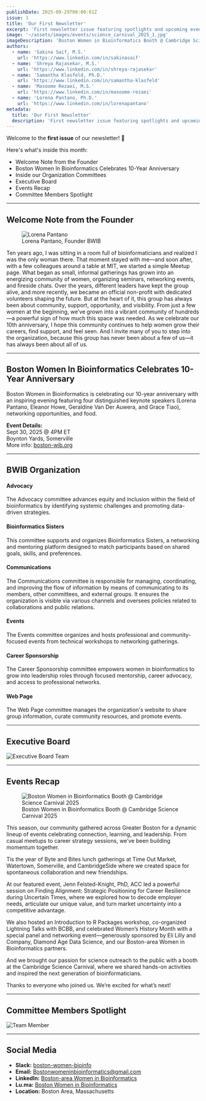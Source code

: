 ```yaml
---
publishDate: 2025-09-29T00:00:01Z
issue: 1
title: 'Our First Newsletter'
excerpt: 'First newsletter issue featuring spotlights and upcoming events'
image: '~/assets/images/events/science_carnival_2025_1.jpg'
imageDescription: 'Boston Women in Bioinformatics Booth @ Cambridge Science Carnival 2025'
authors:
  - name: 'Sakina Saif, M.S.'
    url: 'https://www.linkedin.com/in/sakinasaif'
  - name: 'Shreya Rajasekar, M.S.'
    url: 'https://www.linkedin.com/in/shreya-rajasekar'
  - name: 'Samantha Klasfeld, Ph.D.'
    url: 'https://www.linkedin.com/in/samantha-klasfeld'
  - name: 'Masoome Rezaei, M.S.'
    url: 'https://www.linkedin.com/in/masoome-rezaei'
  - name: 'Lorena Pantano, Ph.D.'
    url: 'https://www.linkedin.com/in/lorenapantano'
metadata:
  title: 'Our First Newsletter'
  description: 'First newsletter issue featuring spotlights and upcoming events'
---
```


Welcome to the **first issue** of our newsletter! 🌟

Here's what's inside this month:

- Welcome Note from the Founder
- Boston Women In Bioinformatics Celebrates 10-Year Anniversary
- Inside our Organization Committees
- Executive Board
- Events Recap
- Committee Members Spotlight

---

## Welcome Note from the Founder

<figure>
  <img src="/team/lpantano.jpg" alt="Lorena Pantano" />
<figcaption>Lorena Pantano, Founder BWIB</figcaption>
</figure>

Ten years ago, I was sitting in a room full of bioinformaticians and realized I was the only woman there. That moment stayed with me—and soon after, with a few colleagues around a table at MIT, we started a simple Meetup page. What began as small, informal gatherings has grown into an energizing community of women, organizing seminars, networking events, and fireside chats. Over the years, different leaders have kept the group alive, and more recently, we became an official non-profit with dedicated volunteers shaping the future. But at the heart of it, this group has always been about community, support, opportunity, and visibility. From just a few women at the beginning, we’ve grown into a vibrant community of hundreds—a powerful sign of how much this space was needed. As we celebrate our 10th anniversary, I hope this community continues to help women grow their careers, find support, and feel seen. And I invite many of you to step into the organization, because this group has never been about a few of us—it has always been about all of us.

---

## Boston Women In Bioinformatics Celebrates 10-Year Anniversary

Boston Women in Bioinformatics is celebrating our 10-year anniversary with an inspiring evening featuring four distinguished keynote speakers (Lorena Pantano, Eleanor Howe, Geraldine Van Der Auwera, and Grace Tiao), networking opportunities, and food.

**Event Details:**  
Sept 30, 2025 @ 4PM ET  
Boynton Yards, Somerville  
More info: [boston-wib.org](https://boston-wib.org/events/tenyearanniversary)

---

## BWIB Organization

#### Advocacy

The Advocacy committee advances equity and inclusion within the field of bioinformatics by identifying systemic challenges and promoting data-driven strategies.

#### Bioinformatics Sisters

This committee supports and organizes Bioinformatics Sisters, a networking and mentoring platform designed to match participants based on shared goals, skills, and preferences.

#### Communications

The Communications committee is responsible for managing, coordinating, and improving the flow of information by means of communicating to its members, other committees, and external groups. It ensures the organization is visible via various channels and oversees policies related to collaborations and public relations.

#### Events

The Events committee organizes and hosts professional and community-focused events from technical workshops to networking gatherings.

#### Career Sponsorship

The Career Sponsorship committee empowers women in bioinformatics to grow into leadership roles through focused mentorship, career advocacy, and access to professional networks.

#### Web Page

The Web Page committee manages the organization's website to share group information, curate community resources, and promote events.

---

## Executive Board

![Executive Board Team](/team/executiveBoard.png)

---

## Events Recap

<figure>
  <img src="/photos/2025/science_carnival_2025_1.jpg" alt="Boston Women in Bioinformatics Booth @ Cambridge Science Carnival 2025" />
<figcaption>Boston Women in Bioinformatics Booth @ Cambridge Science Carnival 2025</figcaption>
</figure>

This season, our community gathered across Greater Boston for a dynamic lineup of events celebrating connection, learning, and leadership. From casual meetups to career strategy sessions, we’ve been building momentum together.

Tis the year of Byte and Bites lunch gatherings at Time Out Market, Watertown, Somerville, and CambridgeSide where we created space for spontaneous collaboration and new friendships.

At our featured event, Jenn Felsted-Knight, PhD, ACC led a powerful session on Finding Alignment: Strategic Positioning for Career Resilience during Uncertain Times, where we explored how to decode employer needs, articulate our unique value, and turn market uncertainty into a competitive advantage.

We also hosted an Introduction to R Packages workshop, co-organized Lightning Talks with BCBB, and celebrated Women’s History Month with a special panel and networking event—generously sponsored by Eli Lilly and Company, Diamond Age Data Science, and our Boston-area Women in Bioinformatics partners.

And we brought our passion for science outreach to the public with a booth at the Cambridge Science Carnival, where we shared hands-on activities and inspired the next generation of bioinformaticians.

Thanks to everyone who joined us. We’re excited for what’s next!

---

## Committee Members Spotlight

![Team Member](/team/team.png)

---

## Social Media

- **Slack:** [boston-women-bioinfo](https://boston-women-bioinfo.slack.com)
- **Email:** [Bostonwomeninbioinformatics@gmail.com](mailto:Bostonwomeninbioinformatics@gmail.com)
- **LinkedIn:** [Boston-area Women in Bioinformatics](https://www.linkedin.com/company/boston-women-in-bioinformatics)
- **Lu.ma:** [Boston Women in Bioinformatics](https://luma.com/bwib)
- **Location:** Boston Area, Massachusetts
